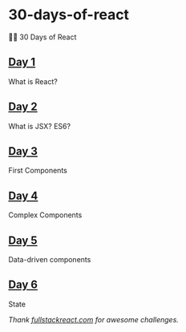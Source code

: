 # 30-days-of-react

🌲🚀 30 Days of React

## [Day 1](https://github.com/cuongw/30-days-of-react/tree/master/day1)

What is React?

## [Day 2](https://github.com/cuongw/30-days-of-react/tree/master/day2)

What is JSX? ES6?

## [Day 3](https://github.com/cuongw/30-days-of-react/tree/master/day3)

First Components

## [Day 4](https://github.com/cuongw/30-days-of-react/tree/master/day4)

Complex Components

## [Day 5](https://github.com/cuongw/30-days-of-react/tree/master/day5)

Data-driven components

## [Day 6](https://github.com/cuongw/30-days-of-react/tree/master/day6)

State

_Thank [fullstackreact.com](https://www.fullstackreact.com/30-days-of-react/) for awesome challenges._
